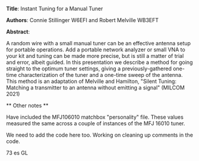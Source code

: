 **Title**: Instant Tuning for a Manual Tuner

**Authors**: Connie Stillinger W6EFI and Robert Melville WB3EFT

**Abstract**:

A random wire with a small manual tuner can be an effective antenna setup for portable operations.    Add a portable network analyzer or small VNA to your kit and tuning can be made more precise, but is still a matter of trial and error, albeit guided.   In this presentation we describe a method for going straight to the optimum tuner settings, giving a previously-gathered one-time characterization of the tuner and a one-time sweep of the antenna.  This method is an adaptation of Melville and Hamilton, "Silent Tuning: Matching a transmitter to an antenna
without emitting a signal"  (MILCOM 2021)

** Other notes **

Have included the MFJ106010 matchbox "personality" file.  These values measured the same across a couple of instances of the MFJ 16010 tuner.

We need to add the code here too.   Working on cleaning up comments in the code.

73 es GL

